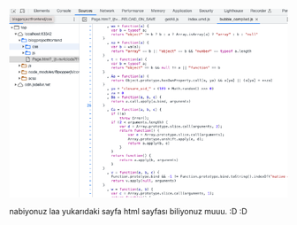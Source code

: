 ![img.png](https://github.com/fsk/blogarticles/blob/master/articles/img.png)

nabiyonuz laa yukarıdaki sayfa html sayfası biliyonuz muuu. :D :D 
